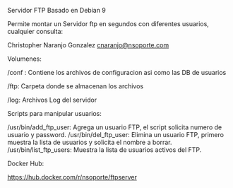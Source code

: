 Servidor FTP Basado en Debian 9


Permite montar un Servidor ftp en segundos con diferentes usuarios, cualquier consulta:

Christopher Naranjo Gonzalez <cnaranjo@nsoporte.com> 




Volumenes:

/conf :  Contiene los archivos de configuracion asi como las DB de usuarios

/ftp:  Carpeta donde se almacenan los archivos

/log:  Archivos Log del servidor 


Scripts para manipular usuarios:

/usr/bin/add_ftp_user:   Agrega un usuario FTP, el script solicita numero de usuario y password.
/usr/bin/del_ftp_user:   Elimina un usuario FTP, primero muestra la lista de usuarios y solicita el nombre a borrar. 
/usr/bin/list_ftp_users:  Muestra la lista de usuarios activos del FTP.



Docker Hub:

https://hub.docker.com/r/nsoporte/ftpserver


